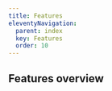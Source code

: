 ```yaml
---
title: Features
eleventyNavigation:
  parent: index
  key: Features
  order: 10
---
```


## Features overview

